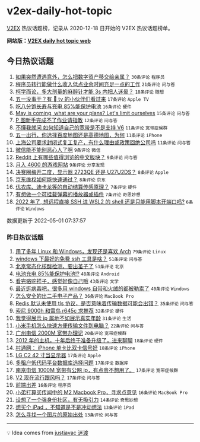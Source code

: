 # v2ex-daily-hot-topic

[V2EX](https://www.v2ex.com/) 热议话题榜，记录从 2020-12-18 日开始的 V2EX 热议话题榜单。

**网站版：[V2EX daily hot topic web](https://boojack.github.io/v2ex-daily-hot-topic-web/)**

## 今日热议话题

<!-- TODAY BEGIN -->

1. [如果突然遭遇意外，怎么把数字资产移交给亲属？](https://www.v2ex.com/t/850319) `30条评论` `程序员`
1. [程序员转行能做什么收入低点业余时间充足一点的工作](https://www.v2ex.com/t/850303) `21条评论` `问与答`
1. [柯学而论，多大剂量的麻醉针才能 3s 内把人迷晕？](https://www.v2ex.com/t/850315) `18条评论` `随想`
1. [五一没事干？有  tv 的小伙伴们看过来](https://www.v2ex.com/t/850326) `17条评论` `Apple TV`
1. [吃八分饱长寿与充电 85%能保护电池](https://www.v2ex.com/t/850312) `16条评论` `硬件`
1. [May is coming, what are your plans? Let's limit ourselves](https://www.v2ex.com/t/850301) `15条评论` `问与答`
1. [P 图新手完成不了作业请指教](https://www.v2ex.com/t/850302) `12条评论` `问与答`
1. [不懂我就问 如何知道自己的宽带是不是支持 V6](https://www.v2ex.com/t/850357) `11条评论` `宽带症候群`
1. [五一出行，你选择百度地图还是高德地图，为何](https://www.v2ex.com/t/850339) `11条评论` `iPhone`
1. [上海公司要求封闭式复工复产，有什么理由或政策回绝公司吗](https://www.v2ex.com/t/850310) `11条评论` `问与答`
1. [微信能不能别恶心人了啊](https://www.v2ex.com/t/850349) `9条评论` `微信`
1. [Reddit 上有哪些值得浏览的中文版块？](https://www.v2ex.com/t/850336) `9条评论` `问与答`
1. [月入 4600 的游戏网站](https://www.v2ex.com/t/850338) `9条评论` `分享发现`
1. [决赛圈梅开二度，显示器 2723QE 还是 U27U2DS？](https://www.v2ex.com/t/850335) `8条评论` `Apple`
1. [京东维权如何能快速通过？](https://www.v2ex.com/t/850317) `8条评论` `京东`
1. [优衣库、迪卡龙等的自动结算传感原理？](https://www.v2ex.com/t/850347) `7条评论` `硬件`
1. [有想做一个可挂载弹幕的播放器或插件](https://www.v2ex.com/t/850306) `7条评论` `奇思妙想`
1. [2022 年了, 想远程直接 SSH 进 WSL2 的 shell 还是只能用脚本开端口吗?](https://www.v2ex.com/t/850358) `6条评论` `Windows`

数据更新于 2022-05-01 07:37:57

<!-- TODAY END -->

### 昨日热议话题

<!-- YESTERDAY BEGIN -->

1. [用了多年 Linux 和 Windows，发现还是喜欢 Arch](https://www.v2ex.com/t/850164) `79条评论` `Linux`
1. [windows 下最好的免费 ssh 工具是啥？](https://www.v2ex.com/t/850220) `51条评论` `问与答`
1. [北京常态化核酸检测，要出茧子了](https://www.v2ex.com/t/850183) `51条评论` `北京`
1. [电池充电 85%能保护电池!?](https://www.v2ex.com/t/850189) `48条评论` `Android`
1. [看完骆驼祥子，感觉好像自己哦](https://www.v2ex.com/t/850169) `43条评论` `文学`
1. [最近逛病毒吧，很多用 windows 自带和火绒的都被勒索了](https://www.v2ex.com/t/850215) `40条评论` `Windows`
1. [怎么安全的出二手电子产品？](https://www.v2ex.com/t/850203) `36条评论` `MacBook Pro`
1. [Redis 默认未使用 tls 协议，是否意味着传输数据可能会出错？](https://www.v2ex.com/t/850179) `35条评论` `问与答`
1. [索尼 9000h 和雷鸟 r645c 求推荐](https://www.v2ex.com/t/850182) `32条评论` `硬件`
1. [我觉得展示 ip 属地不如展示真实年龄](https://www.v2ex.com/t/850202) `31条评论` `生活`
1. [小米手机怎么快速方便传输文件到电脑？](https://www.v2ex.com/t/850221) `22条评论` `问与答`
1. [广州电信 2000M 宽带办理记](https://www.v2ex.com/t/850195) `20条评论` `宽带症候群`
1. [2012 年的主机，十年后终于准备升级了，进来聊聊](https://www.v2ex.com/t/850250) `18条评论` `硬件`
1. [村通网： iPhone 单卡比双卡信号好](https://www.v2ex.com/t/850157) `18条评论` `iPhone`
1. [LG C2 42 寸当显示器](https://www.v2ex.com/t/850286) `17条评论` `Apple`
1. [多租户低代码平台数据库选择问题](https://www.v2ex.com/t/850237) `17条评论` `数据库`
1. [南京电信 1000M 宽带有公网 ip，有点贵不想用了。](https://www.v2ex.com/t/850211) `17条评论` `宽带症候群`
1. [V2 现在流行跟风吗？](https://www.v2ex.com/t/850190) `17条评论` `问与答`
1. [前端出差](https://www.v2ex.com/t/850213) `16条评论` `程序员`
1. [小弟打算买传闻中的 M2 Macbook Pro，寻求点意见](https://www.v2ex.com/t/850198) `16条评论` `MacBook Pro`
1. [设想了一个强身份社区，有无吸引力](https://www.v2ex.com/t/850266) `14条评论` `奇思妙想`
1. [想买个 iPad ，不知道是不是冲动想法](https://www.v2ex.com/t/850278) `13条评论` `iPad`
1. [怎么寻找一个图片的原始出处](https://www.v2ex.com/t/850246) `13条评论` `问与答`

<!-- YESTERDAY END -->

---

💡 Idea comes from [justjavac 迷渡](https://github.com/justjavac/)
